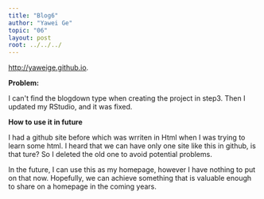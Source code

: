 ```yaml
---
title: "Blog6"
author: "Yawei Ge"
topic: "06"
layout: post
root: ../../../
---
```


<http://yaweige.github.io>.

**Problem:**

I can't find the blogdown type when creating the project in step3. Then I updated my RStudio, and it was fixed.

**How to use it in future**

I had a github site before which was wrriten in Html when I was trying to learn some html. I heard that we can have only one site like this in github, is that ture? So I deleted the old one to avoid potential problems. 

In the future, I can use this as my homepage, however I have nothing to put on that now. Hopefully, we can achieve something that is valuable enough to share on a homepage in the coming years.

